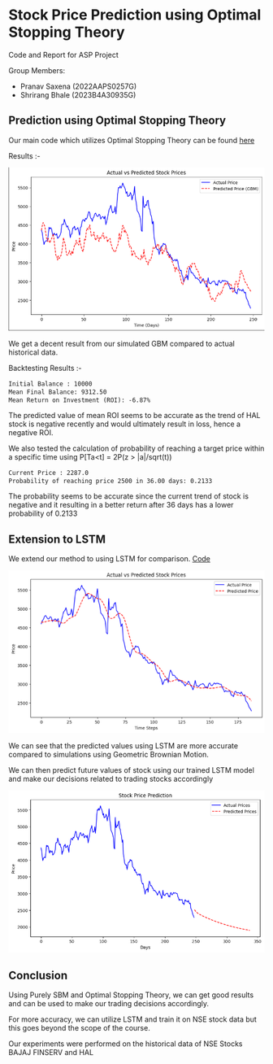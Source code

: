 # Stock Price Prediction using Optimal Stopping Theory

Code and Report for ASP Project 

Group Members:
- Pranav Saxena (2022AAPS0257G)
- Shrirang Bhale (2023B4A30935G)

## Prediction using Optimal Stopping Theory

Our main code which utilizes Optimal Stopping Theory can be found [here](Stock_Price_Prediction_OST.ipynb)

Results :- 

![Actual vs Prediction](assets/image.png)

We get a decent result from our simulated GBM compared to actual historical data.

Backtesting Results :-
```
Initial Balance : 10000
Mean Final Balance: 9312.50
Mean Return on Investment (ROI): -6.87%
```
The predicted value of mean ROI seems to be accurate as the trend of HAL stock is negative recently and would ultimately result in loss, hence a negative ROI.

We also tested the calculation of probability of reaching a target price within a specific time using P[Ta<t] = 2P(z > |a|/sqrt(t))
```
Current Price : 2287.0
Probability of reaching price 2500 in 36.00 days: 0.2133
```
The probability seems to be accurate since the current trend of stock is negative and it resulting in a better return after 36 days has a lower probability of 0.2133

## Extension to LSTM

We extend our method to using LSTM for comparison. [Code](OST_LSTM)

![LSTM](assets/lstm.png)

We can see that the predicted values using LSTM are more accurate compared to simulations using Geometric Brownian Motion.

We can then predict future values of stock using our trained LSTM model and make our decisions related to trading stocks accordingly

![Future LSTM](assets/future_lstm.png)

## Conclusion

Using Purely SBM and Optimal Stopping Theory, we can get good results and can be used to make our trading decisions accordingly.

For more accuracy, we can utilize LSTM and train it on NSE stock data but this goes beyond the scope of the course.

Our experiments were performed on the historical data of NSE Stocks BAJAJ FINSERV and HAL
